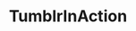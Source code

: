 ---
title: TumblrInAction
crosslinks:
- youtubefactsbot
- youtubot
- u_imguralbumbot
- xkcd
- autourbanbot
- tmsbmeta
- KotakuInAction
- nocontext
- autotldr
- AskReddit
- circlebroke2
- The_Donald
- CringeAnarchy
- john_yukis_bots
- translator
- OutOfTheLoop
- facepalm
- videos
- quityourbullshit
- vegan
---